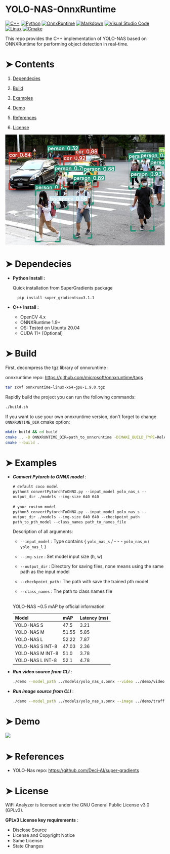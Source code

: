 # YOLO-NAS-OnnxRuntime

<p>
    <a href="#"><img alt="C++" src="https://img.shields.io/badge/C++-49D.svg?logo=C&logoColor=white"></a>
    <a href="#"><img alt="Python" src="https://img.shields.io/badge/Python-14354C.svg?logo=python&logoColor=white"></a>
    <a href="#"><img alt="OnnxRuntime" src="https://img.shields.io/badge/OnnxRuntime-FF6F00.svg?logo=TensorFlow&logoColor=white"></a>
    <a href="#"><img alt="Markdown" src="https://img.shields.io/badge/Markdown-000000.svg?logo=markdown&logoColor=white"></a>
    <a href="#"><img alt="Visual Studio Code" src="https://img.shields.io/badge/Visual%20Studio%20Code-ad78f7.svg?logo=visual-studio-code&logoColor=white"></a>
    <a href="#"><img alt="Linux" src="https://img.shields.io/badge/Linux-0078D6?logo=linux&logoColor=white"></a>
    <a href="#"><img alt="Cmake" src="https://img.shields.io/badge/Cmake-red?logo=cmake&logoColor=white"></a>
</p>

This repo provides the C++ implementation of YOLO-NAS based on ONNXRuntime for performing object detection in real-time.


# ➤ Contents
1) [Dependecies](#Dependecies)

2) [Build](#Build)

3) [Examples](#Examples)

4) [Demo](#Demo)

5) [References](#References)

6) [License](#License)

<p>
    <img src="./demo/traffic_result.jpg" width=600px>
</p>


<h1 id="Requirements">➤ Dependecies</h1>

* **Python Install :**

    Quick installation from SuperGradients package

    ```
      pip install super_gradients==3.1.1
    ```

* **C++ Install :**
  - OpenCV 4.x
  - ONNXRuntime 1.9+
  - OS: Tested on Ubuntu 20.04
  - CUDA 11+ [Optional]

<h1 id="Build">➤ Build</h1>

First, decompress the tgz library of onnxruntime :

onnxruntime repo: https://github.com/microsoft/onnxruntime/tags

```bash
tar zxvf onnxruntime-linux-x64-gpu-1.9.0.tgz
```

Rapidly build the project you can run the following commands:
```bash
./build.sh
```

If you want to use your own onnxruntime version, don't forget to change `ONNXRUNTIME_DIR` cmake option:

```bash
mkdir build && cd build
cmake .. -D ONNXRUNTIME_DIR=path_to_onnxruntime -DCMAKE_BUILD_TYPE=Release
cmake --build .
```

<h1 id="Examples">➤ Examples</h1>

 * ***Comvert Pytorch to ONNX model*** :

    ```
    # default coco model
    python3 convertPytorchToONNX.py --input_model yolo_nas_s --output_dir ./models --img-size 640 640 

    # your custom model
    python3 convertPytorchToONNX.py --input_model yolo_nas_s --output_dir ./models --img-size 640 640 --checkpoint_path path_to_pth_model --class_names path_to_names_file
    ```
    
    Description of all arguments:
    - `--input_model` : Type contains { `yolo_nas_s` / - - -  `yolo_nas_m` / `yolo_nas_l` }

    - `--img-size` : Set model input size (h, w)

    - `--output_dir` : Directory for saving files, none means using the same path as the input model
    
    - `--checkpoint_path` : The path with save the trained pth model

    - `--class_names` : The path to class names file

    <br>
    YOLO-NAS ~0.5 mAP by official information:

      | Model            | mAP   | Latency (ms) |
      |------------------|-------|--------------|
      | YOLO-NAS S       | 47.5  | 3.21         |
      | YOLO-NAS M       | 51.55 | 5.85         |
      | YOLO-NAS L       | 52.22 | 7.87         |
      | YOLO-NAS S INT-8 | 47.03 | 2.36         |
      | YOLO-NAS M INT-8 | 51.0  | 3.78         |
      | YOLO-NAS L INT-8 | 52.1  | 4.78         |

* ***Run video source from CLI*** :

  ```bash
  ./demo --model_path ../models/yolo_nas_s.onnx --video ../demo/video.mp4 --class_names ../models/coco.names --gpu
  ```

* ***Run image source from CLI*** :

  ```bash
  ./demo --model_path ../models/yolo_nas_s.onnx --image ../demo/traffic.jpg --class_names ../models/coco.names --gpu
  ```

<h1 id="Demo">➤ Demo</h1>
  <p>
      <img src="./demo/demo-gif.gif" width=800px>
  </p>

<h1 id="References">➤ References</h1>

- YOLO-Nas repo: https://github.com/Deci-AI/super-gradients


<h1 id="License">➤ License</h1>

WiFi Analyzer is licensed under the GNU General Public License v3.0 (GPLv3).

**GPLv3 License key requirements** :
* Disclose Source
* License and Copyright Notice
* Same License
* State Changes